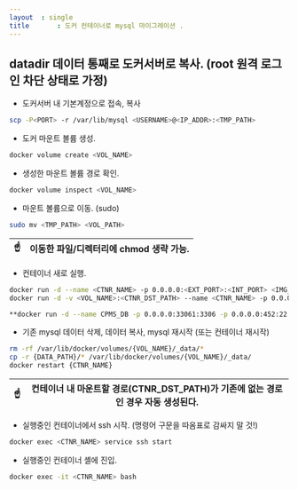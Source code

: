 ```yaml
---
layout	: single
title		: 도커 컨테이너로 mysql 마이그레이션 .
---
```


## datadir 데이터 통째로 도커서버로 복사. (root 원격 로그인 차단 상태로 가정)
* 도커서버 내 기본계정으로 접속, 복사
```sh
scp -P<PORT> -r /var/lib/mysql <USERNAME>@<IP_ADDR>:<TMP_PATH>
```
* 도커 마운트 볼륨 생성.
```sh
docker volume create <VOL_NAME>
```
  + 생성한 마운트 볼륨 경로 확인.
```sh
docker volume inspect <VOL_NAME>
```
* 마운트 볼륨으로 이동. (sudo)
```sh
sudo mv <TMP_PATH> <VOL_PATH>
```
|:point_up:| 이동한 파일/디렉터리에 chmod 생략 가능.|
|--|--|


* 컨테이너 새로 실행.
```sh
docker run -d --name <CTNR_NAME> -p 0.0.0.0:<EXT_PORT>:<INT_PORT> <IMG_NAME>
docker run -d -v <VOL_NAME>:<CTNR_DST_PATH> --name <CTNR_NAME> -p 0.0.0.0:<EXT_PORT>:<INT_PORT> <IMG_NAME>
```
```sh
**docker run -d --name CPMS_DB -p 0.0.0.0:33061:3306 -p 0.0.0.0:452:22 mysql:CPMS_DB**
```

* 기존 mysql 데이터 삭제, 데이터 복사, mysql 재시작 (또는 컨테이너 재시작) 
```sh
rm -rf /var/lib/docker/volumes/{VOL_NAME}/_data/*
cp -r {DATA_PATH}/* /var/lib/docker/volumes/{VOL_NAME}/_data/
docker restart {CTNR_NAME}
```


|:point_up:| 컨테이너 내 마운트할 경로(CTNR_DST_PATH)가 기존에 없는 경로인 경우 자동 생성된다.|
|--|--|

* 실행중인 컨테이너에서 ssh 시작. (명령어 구문을 따옴표로 감싸지 말 것!)
```sh
docker exec <CTNR_NAME> service ssh start
```

* 실행중인 컨테이너 셸에 진입.
```sh
docker exec -it <CTNR_NAME> bash
```
